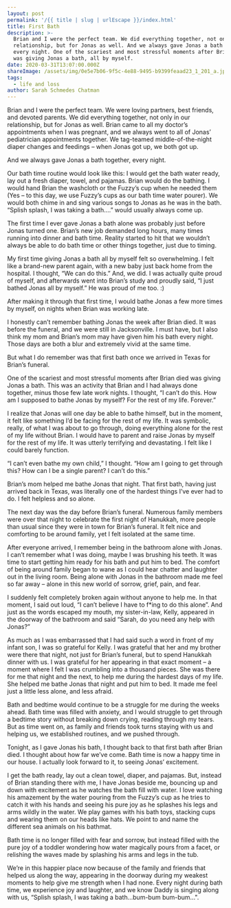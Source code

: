 ```yaml
---
layout: post
permalink: '/{{ title | slug | urlEscape }}/index.html'
title: First Bath
description: >-
  Brian and I were the perfect team. We did everything together, not only in our
  relationship, but for Jonas as well. And we always gave Jonas a bath together,
  every night. One of the scariest and most stressful moments after Brian died
  was giving Jonas a bath, all by myself.
date: 2020-03-31T13:07:00.000Z
shareImage: /assets/img/0e5e7b06-9f5c-4e88-9495-b9399feaad23_1_201_a.jpeg
tags:
  - life and loss
author: Sarah Schmedes Chatman
---
```

Brian and I were the perfect team. We were loving partners, best friends, and devoted parents. We did everything together, not only in our relationship, but for Jonas as well. Brian came to all my doctor’s appointments when I was pregnant, and we always went to all of Jonas’ pediatrician appointments together. We tag-teamed middle-of-the-night diaper changes and feedings – when Jonas got up, we both got up.

And we always gave Jonas a bath together, every night.

Our bath time routine would look like this: I would get the bath water ready, lay out a fresh diaper, towel, and pajamas. Brian would do the bathing. I would hand Brian the washcloth or the Fuzzy’s cup when he needed them (Yes – to this day, we use Fuzzy’s cups as our bath time water pourer). We would both chime in and sing various songs to Jonas as he was in the bath. “Splish splash, I was taking a bath….” would usually always come up.

The first time I ever gave Jonas a bath alone was probably just before Jonas turned one. Brian’s new job demanded long hours, many times running into dinner and bath time. Reality started to hit that we wouldn’t always be able to do bath time or other things together, just due to timing.

My first time giving Jonas a bath all by myself felt so overwhelming. I felt like a brand-new parent again, with a new baby just back home from the hospital. I thought, “We can do this.” And, we did. I was actually quite proud of myself, and afterwards went into Brian’s study and proudly said, “I just bathed Jonas all by myself.” He was proud of me too. :)

After making it through that first time, I would bathe Jonas a few more times by myself, on nights when Brian was working late.

I honestly can’t remember bathing Jonas the week after Brian died. It was before the funeral, and we were still in Jacksonville. I must have, but I also think my mom and Brian’s mom may have given him his bath every night. Those days are both a blur and extremely vivid at the same time.

But what I do remember was that first bath once we arrived in Texas for Brian’s funeral.

One of the scariest and most stressful moments after Brian died was giving Jonas a bath. This was an activity that Brian and I had always done together, minus those few late work nights. I thought, “I can’t do this. How am I supposed to bathe Jonas by myself? For the rest of my life. Forever.”

I realize that Jonas will one day be able to bathe himself, but in the moment, it felt like something I’d be facing for the rest of my life. It was symbolic, really, of what I was about to go through, doing everything alone for the rest of my life without Brian. I would have to parent and raise Jonas by myself for the rest of my life. It was utterly terrifying and devastating. I felt like I could barely function.

“I can’t even bathe my own child,” I thought. “How am I going to get through this? How can I be a single parent? I can’t do this.”

Brian’s mom helped me bathe Jonas that night. That first bath, having just arrived back in Texas, was literally one of the hardest things I’ve ever had to do. I felt helpless and so alone.

The next day was the day before Brian’s funeral. Numerous family members were over that night to celebrate the first night of Hanukkah, more people than usual since they were in town for Brian’s funeral. It felt nice and comforting to be around family, yet I felt isolated at the same time.

After everyone arrived, I remember being in the bathroom alone with Jonas. I can’t remember what I was doing, maybe I was brushing his teeth. It was time to start getting him ready for his bath and put him to bed. The comfort of being around family began to wane as I could hear chatter and laughter out in the living room. Being alone with Jonas in the bathroom made me feel so far away – alone in this new world of sorrow, grief, pain, and fear.

I suddenly felt completely broken again without anyone to help me. In that moment, I said out loud, “I can’t believe I have to f*ing to do this alone”. And just as the words escaped my mouth, my sister-in-law, Kelly, appeared in the doorway of the bathroom and said “Sarah, do you need any help with Jonas?”

As much as I was embarrassed that I had said such a word in front of my infant son, I was so grateful for Kelly. I was grateful that her and my brother were there that night, not just for Brian’s funeral, but to spend Hanukkah dinner with us. I was grateful for her appearing in that exact moment – a moment where I felt I was crumbling into a thousand pieces. She was there for me that night and the next, to help me during the hardest days of my life. She helped me bathe Jonas that night and put him to bed. It made me feel just a little less alone, and less afraid.

Bath and bedtime would continue to be a struggle for me during the weeks ahead. Bath time was filled with anxiety, and I would struggle to get through a bedtime story without breaking down crying, reading through my tears. But as time went on, as family and friends took turns staying with us and helping us, we established routines, and we pushed through.

Tonight, as I gave Jonas his bath, I thought back to that first bath after Brian died. I thought about how far we’ve come. Bath time is now a happy time in our house. I actually look forward to it, to seeing Jonas’ excitement.

I get the bath ready, lay out a clean towel, diaper, and pajamas. But, instead of Brian standing there with me, I have Jonas beside me, bouncing up and down with excitement as he watches the bath fill with water. I love watching his amazement by the water pouring from the Fuzzy’s cup as he tries to catch it with his hands and seeing his pure joy as he splashes his legs and arms wildly in the water. We play games with his bath toys, stacking cups and wearing them on our heads like hats. We point to and name the different sea animals on his bathmat.

Bath time is no longer filled with fear and sorrow, but instead filled with the pure joy of a toddler wondering how water magically pours from a facet, or relishing the waves made by splashing his arms and legs in the tub.

We’re in this happier place now because of the family and friends that helped us along the way, appearing in the doorway during my weakest moments to help give me strength when I had none. Every night during bath time, we experience joy and laughter, and we know Daddy is singing along with us, “Splish splash, I was taking a bath…bum-bum bum-bum...".